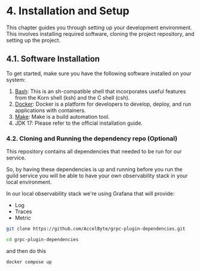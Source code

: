 # 4. Installation and Setup

This chapter guides you through setting up your development environment. 
This involves installing required software, cloning the project repository, and 
setting up the project.

## 4.1. Software Installation

To get started, make sure you have the following software installed on your system:

1. [Bash](https://www.gnu.org/software/bash/): This is an sh-compatible shell that incorporates useful features from the Korn shell (ksh) and the C shell (csh).
2. [Docker](https://docs.docker.com/engine/install/): Docker is a platform for developers to develop, deploy, and run applications with containers.
3. [Make](https://www.gnu.org/software/make/): Make is a build automation tool.
4. JDK 17: Please refer to the official installation guide.

### 4.2. Cloning and Running the dependency repo (Optional)

This repository contains all dependencies that needed to be run for our service. 

So, by having these dependencies is up and running before you run the guild service you will be able to have your own observability stack in your local environment.

In our local observability stack we're using Grafana that will provide:

- Log
- Traces
- Metric

```bash
git clone https://github.com/AccelByte/grpc-plugin-dependencies.git
```

```bash
cd grpc-plugin-dependencies
```

and then do this

```bash
docker compose up

```
